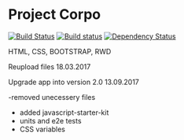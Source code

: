 # Project Corpo

[![Build Status](https://travis-ci.org/KrzysztofLen/projectcorpo.svg?branch=master)](https://travis-ci.org/KrzysztofLen/projectcorpo)
[![Build status](https://ci.appveyor.com/api/projects/status/jua0yww1vx0jr9wc?svg=true)](https://ci.appveyor.com/project/KrzysztofLen/projectcorpo)
[![Dependency Status](https://dependencyci.com/github/KrzysztofLen/projectcorpo/badge)](https://dependencyci.com/github/KrzysztofLen/projectcorpo)

HTML, CSS, BOOTSTRAP, RWD

Reupload files 18.03.2017


Upgrade app into version 2.0
13.09.2017

-removed unecessery files
- added javascript-starter-kit
- units and e2e tests
- CSS variables
